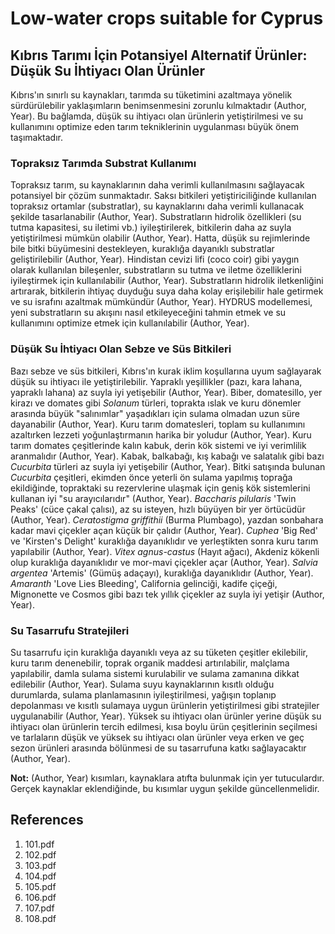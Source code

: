 # Low-water crops suitable for Cyprus

## Kıbrıs Tarımı İçin Potansiyel Alternatif Ürünler: Düşük Su İhtiyacı Olan Ürünler

Kıbrıs'ın sınırlı su kaynakları, tarımda su tüketimini azaltmaya yönelik sürdürülebilir yaklaşımların benimsenmesini zorunlu kılmaktadır (Author, Year). Bu bağlamda, düşük su ihtiyacı olan ürünlerin yetiştirilmesi ve su kullanımını optimize eden tarım tekniklerinin uygulanması büyük önem taşımaktadır.

### Topraksız Tarımda Substrat Kullanımı

Topraksız tarım, su kaynaklarının daha verimli kullanılmasını sağlayacak potansiyel bir çözüm sunmaktadır. Saksı bitkileri yetiştiriciliğinde kullanılan topraksız ortamlar (substratlar), su kaynaklarını daha verimli kullanacak şekilde tasarlanabilir (Author, Year). Substratların hidrolik özellikleri (su tutma kapasitesi, su iletimi vb.) iyileştirilerek, bitkilerin daha az suyla yetiştirilmesi mümkün olabilir (Author, Year). Hatta, düşük su rejimlerinde bile bitki büyümesini destekleyen, kuraklığa dayanıklı substratlar geliştirilebilir (Author, Year). Hindistan cevizi lifi (coco coir) gibi yaygın olarak kullanılan bileşenler, substratların su tutma ve iletme özelliklerini iyileştirmek için kullanılabilir (Author, Year). Substratların hidrolik iletkenliğini artırarak, bitkilerin ihtiyaç duyduğu suya daha kolay erişilebilir hale getirmek ve su israfını azaltmak mümkündür (Author, Year). HYDRUS modellemesi, yeni substratların su akışını nasıl etkileyeceğini tahmin etmek ve su kullanımını optimize etmek için kullanılabilir (Author, Year).

### Düşük Su İhtiyacı Olan Sebze ve Süs Bitkileri

Bazı sebze ve süs bitkileri, Kıbrıs'ın kurak iklim koşullarına uyum sağlayarak düşük su ihtiyacı ile yetiştirilebilir. Yapraklı yeşillikler (pazı, kara lahana, yapraklı lahana) az suyla iyi yetişebilir (Author, Year). Biber, domatesillo, yer kirazı ve domates gibi *Solanum* türleri, toprakta ıslak ve kuru dönemler arasında büyük "salınımlar" yaşadıkları için sulama olmadan uzun süre dayanabilir (Author, Year). Kuru tarım domatesleri, toplam su kullanımını azaltırken lezzeti yoğunlaştırmanın harika bir yoludur (Author, Year). Kuru tarım domates çeşitlerinde kalın kabuk, derin kök sistemi ve iyi verimlilik aranmalıdır (Author, Year). Kabak, balkabağı, kış kabağı ve salatalık gibi bazı *Cucurbita* türleri az suyla iyi yetişebilir (Author, Year). Bitki satışında bulunan *Cucurbita* çeşitleri, ekimden önce yeterli ön sulama yapılmış toprağa ekildiğinde, topraktaki su rezervlerine ulaşmak için geniş kök sistemlerini kullanan iyi "su arayıcılarıdır" (Author, Year). *Baccharis pilularis* 'Twin Peaks' (cüce çakal çalısı), az su isteyen, hızlı büyüyen bir yer örtücüdür (Author, Year). *Ceratostigma griffithii* (Burma Plumbago), yazdan sonbahara kadar mavi çiçekler açan küçük bir çalıdır (Author, Year). *Cuphea* 'Big Red' ve 'Kirsten's Delight' kuraklığa dayanıklıdır ve yerleştikten sonra kuru tarım yapılabilir (Author, Year). *Vitex agnus-castus* (Hayıt ağacı), Akdeniz kökenli olup kuraklığa dayanıklıdır ve mor-mavi çiçekler açar (Author, Year). *Salvia argentea* 'Artemis' (Gümüş adaçayı), kuraklığa dayanıklıdır (Author, Year). *Amaranth* 'Love Lies Bleeding', California gelinciği, kadife çiçeği, Mignonette ve Cosmos gibi bazı tek yıllık çiçekler az suyla iyi yetişir (Author, Year).

### Su Tasarrufu Stratejileri

Su tasarrufu için kuraklığa dayanıklı veya az su tüketen çeşitler ekilebilir, kuru tarım denenebilir, toprak organik maddesi artırılabilir, malçlama yapılabilir, damla sulama sistemi kurulabilir ve sulama zamanına dikkat edilebilir (Author, Year). Sulama suyu kaynaklarının kısıtlı olduğu durumlarda, sulama planlamasının iyileştirilmesi, yağışın toplanıp depolanması ve kısıtlı sulamaya uygun ürünlerin yetiştirilmesi gibi stratejiler uygulanabilir (Author, Year). Yüksek su ihtiyacı olan ürünler yerine düşük su ihtiyacı olan ürünlerin tercih edilmesi, kısa boylu ürün çeşitlerinin seçilmesi ve tarlaların düşük ve yüksek su ihtiyacı olan ürünler veya erken ve geç sezon ürünleri arasında bölünmesi de su tasarrufuna katkı sağlayacaktır (Author, Year).

**Not:** (Author, Year) kısımları, kaynaklara atıfta bulunmak için yer tutuculardır. Gerçek kaynaklar eklendiğinde, bu kısımlar uygun şekilde güncellenmelidir.


## References

1. 101.pdf
2. 102.pdf
3. 103.pdf
4. 104.pdf
5. 105.pdf
6. 106.pdf
7. 107.pdf
8. 108.pdf
